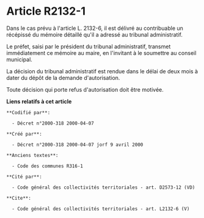 # Article R2132-1

Dans le cas prévu à l'article L. 2132-6, il est délivré au contribuable un récépissé du mémoire détaillé qu'il a adressé au
tribunal administratif. 

Le préfet, saisi par le président du tribunal administratif, transmet immédiatement ce mémoire au maire, en l'invitant à le
soumettre au conseil municipal. 

La décision du tribunal administratif est rendue dans le délai de deux mois à dater du dépôt de la demande d'autorisation. 

Toute décision qui porte refus d'autorisation doit être motivée.

**Liens relatifs à cet article**

	**Codifié par**:

	  - Décret n°2000-318 2000-04-07

	**Créé par**:

	  - Décret n°2000-318 2000-04-07 jorf 9 avril 2000

	**Anciens textes**:

	  - Code des communes R316-1

	**Cité par**:

	  - Code général des collectivités territoriales - art. D2573-12 (VD)

	**Cite**:

	  - Code général des collectivités territoriales - art. L2132-6 (V)
